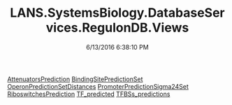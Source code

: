 ﻿---
title: LANS.SystemsBiology.DatabaseServices.RegulonDB.Views
date: 6/13/2016 6:38:10 PM
---

[AttenuatorsPrediction](T-LANS.SystemsBiology.DatabaseServices.RegulonDB.Views.AttenuatorsPrediction.html)
[BindingSitePredictionSet](T-LANS.SystemsBiology.DatabaseServices.RegulonDB.Views.BindingSitePredictionSet.html)
[OperonPredictionSetDistances](T-LANS.SystemsBiology.DatabaseServices.RegulonDB.Views.OperonPredictionSetDistances.html)
[PromoterPredictionSigma24Set](T-LANS.SystemsBiology.DatabaseServices.RegulonDB.Views.PromoterPredictionSigma24Set.html)
[RiboswitchesPrediction](T-LANS.SystemsBiology.DatabaseServices.RegulonDB.Views.RiboswitchesPrediction.html)
[TF_predicted](T-LANS.SystemsBiology.DatabaseServices.RegulonDB.Views.TF_predicted.html)
[TFBSs_predictions](T-LANS.SystemsBiology.DatabaseServices.RegulonDB.Views.TFBSs_predictions.html)
